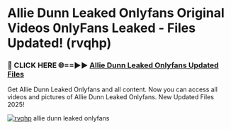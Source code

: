# Allie Dunn Leaked Onlyfans Original Videos 0nlyFans Leaked - Files Updated! (rvqhp)

<h3>🔴 CLICK HERE 🌐==►► <a href="https://tinyurl.com/2jnfzry5" rel="nofollow">Allie Dunn Leaked Onlyfans Updated Files</a></h3>

Get Allie Dunn Leaked Onlyfans and all content. Now you can access all videos and pictures of Allie Dunn Leaked Onlyfans. New Updated Files 2025!

[![rvqhp](https://i.imgur.com/GyGTBgg.gif)](https://tinyurl.com/2jnfzry5)
allie dunn leaked onlyfans